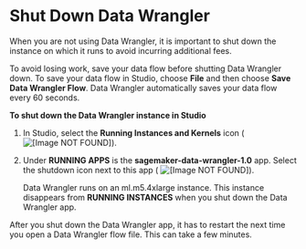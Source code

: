# Shut Down Data Wrangler<a name="data-wrangler-shut-down"></a>

When you are not using Data Wrangler, it is important to shut down the instance on which it runs to avoid incurring additional fees\. 

To avoid losing work, save your data flow before shutting Data Wrangler down\. To save your data flow in Studio, choose **File** and then choose **Save Data Wrangler Flow**\. Data Wrangler automatically saves your data flow every 60 seconds\. 

**To shut down the Data Wrangler instance in Studio**

1. In Studio, select the **Running Instances and Kernels** icon \( ![\[Image NOT FOUND\]](http://docs.aws.amazon.com/sagemaker/latest/dg/images/icons/Running_squid.png)\)\. 

1. Under **RUNNING APPS** is the **sagemaker\-data\-wrangler\-1\.0** app\. Select the shutdown icon next to this app \( ![\[Image NOT FOUND\]](http://docs.aws.amazon.com/sagemaker/latest/dg/images/icons/Shutdown_light.png)\)\. 

   Data Wrangler runs on an ml\.m5\.4xlarge instance\. This instance disappears from **RUNNING INSTANCES** when you shut down the Data Wrangler app\.

After you shut down the Data Wrangler app, it has to restart the next time you open a Data Wrangler flow file\. This can take a few minutes\. 